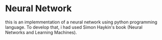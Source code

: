 # Neural Network

this is an implemmentation of a neural network using python programming language. To develop that, i had used Simon Haykin's book (Neural Networks and Learning Machines).
